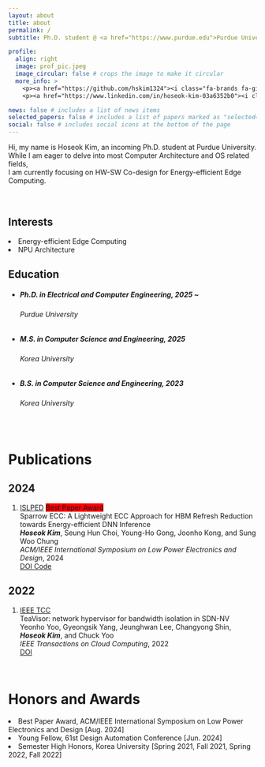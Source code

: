 ```yaml
---
layout: about
title: about
permalink: /
subtitle: Ph.D. student @ <a href="https://www.purdue.edu">Purdue University</a> (Advisor&#58; Prof. Vijay Raghunathan)

profile:
  align: right
  image: prof_pic.jpeg
  image_circular: false # crops the image to make it circular
  more_info: >
    <p><a href="https://github.com/hskim1324"><i class="fa-brands fa-github"></i></a></p>
    <p><a href="https://www.linkedin.com/in/hoseok-kim-03a6352b0"><i class="fab fa-linkedin-in"></i></a></p>

news: false # includes a list of news items
selected_papers: false # includes a list of papers marked as "selected={true}"
social: false # includes social icons at the bottom of the page
---
```


<!-- <p><a href=/assets/pdf/CV.pdf><i class="fa-solid fa-file-text"></i></p> -->

Hi, my name is <span class="font-weight-bold">Hoseok Kim</span>, an incoming Ph.D. student at Purdue University.<br>
While I am eager to delve into most <span class="font-weight-bold">Computer Architecture</span> and OS related fields,<br>
I am currently focusing on <span class="font-weight-bold">HW-SW Co-design for Energy-efficient Edge Computing</span>.
<br><br><br>

<div class="row">
    <div class="col-md-5">
        <h2><span class="font-weight-bold">Interests</span></h2>
        <li>Energy-efficient Edge Computing</li>
        <li>NPU Architecture</li>
    </div>
    <div class="col-md-7">
        <h2><span class="font-weight-bold">Education</span></h2>
        <ul class="ul-edu fa-ul mb-0">
          <li>
            <h5><b>
            <i class="fa-li fas fa-graduation-cap"></i>
            Ph.D. in Electrical and Computer Engineering, 2025 ~<br>
            </b></h5>
            <h6>Purdue University</h6>
          </li>
          <li>
            <h5><b>
            <i class="fa-li fas fa-graduation-cap"></i>
            M.S. in Computer Science and Engineering, 2025<br>
            </b></h5>
            <h6>Korea University</h6>
          </li>
          <li>
            <h5><b>
            <i class="fa-li fas fa-graduation-cap"></i>
            B.S. in Computer Science and Engineering, 2023<br>
            </b></h5>
            <h6>Korea University</h6>
          </li>
        </ul>
    </div>
</div>
<br>

<h1><span class="font-weight-bold">Publications</span></h1>
  <div class="publications">
    <h2 class="bibliography">2024</h2>
      <ol class="bibliography">
        <li> 
          <div class="row">
            <div class="col col-sm-2 abbr">
              <abbr class="badge rounded w-100"><a href="https://www.islped.org/2024/" rel="external nofollow noopener" target="_blank">ISLPED</a></abbr>
              <abbr class="badge rounded w-100" style="background-color: #ff0000">Best Paper Award</abbr>
            </div>
            <div class="col-sm-8">
              <div class="title">
                Sparrow ECC: A Lightweight ECC Approach for HBM Refresh Reduction towards Energy-efficient DNN Inference
              </div>
              <div class="author">
                <em><b>Hoseok Kim</b></em>, Seung Hun Choi, Young-Ho Gong, Joonho Kong, and Sung Woo Chung
              </div>
              <div class="periodical">
                <em>ACM/IEEE International Symposium on Low Power Electronics and Design</em>, 2024
              </div>
              <div class="periodical">
              </div>
              <div class="links"> 
                <a href="https://doi.org/10.1145/3665314.3670825" class="btn btn-sm z-depth-0" role="button">
                  DOI
                </a>
                <a href="https://github.com/hskim1324/Sparrow_ECC" class="btn btn-sm z-depth-0" role="button" rel="external nofollow noopener" target="_blank">
                  Code
                </a> 
              </div>
            </div>
          </div>
        </li>
      </ol>
    <h2 class="bibliography">2022</h2>
      <ol class="bibliography">
        <li> 
          <div class="row">
            <div class="col col-sm-2 abbr">
              <abbr class="badge rounded w-100"><a href="https://ieeexplore.ieee.org/xpl/RecentIssue.jsp?punumber=6245519" rel="external nofollow noopener" target="_blank">IEEE TCC</a></abbr>
            </div>
            <div class="col-sm-8">
              <div class="title">
                TeaVisor: network hypervisor for bandwidth isolation in SDN-NV
              </div>
              <div class="author">
                Yeonho Yoo, Gyeongsik Yang, Jeunghwan Lee, Changyong Shin, <em><b>Hoseok Kim</b></em>, and Chuck Yoo
              </div>
              <div class="periodical">
                <em>IEEE Transactions on Cloud Computing</em>, 2022
              </div>
              <div class="periodical">
              </div>
              <div class="links"> 
                <a href="https://doi.org/10.1109/TCC.2022.3225915" class="btn btn-sm z-depth-0" role="button">
                  DOI
                </a>
              </div>
            </div>
          </div>
        </li>
      </ol>
  </div>

<br>

<h1><span class="font-weight-bold">Honors and Awards</span></h1>
  <li><span class="font-weight-bold">Best Paper Award</span>, ACM/IEEE International Symposium on Low Power Electronics and Design [Aug. 2024]</li>
  <li><span class="font-weight-bold">Young Fellow</span>, 61st Design Automation Conference [Jun. 2024]</li>
  <li><span class="font-weight-bold">Semester High Honors</span>, Korea University [Spring 2021, Fall 2021, Spring 2022, Fall 2022]</li>

<br>

<!-- <h1><span class="font-weight-bold">Professional Service</span></h1>
  <li>Reviewer, ICCAD 2024</li>

<br> -->

<!--
<h1><span class="font-weight-bold">Skills</span></h1>
-->
